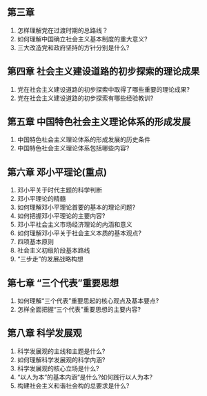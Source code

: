 ## 第三章

1. 怎样理解党在过渡时期的总路线？
2. 如何理解中国确立社会主义基本制度的重大意义?
3. 三大改造党和政府坚持的方针分别是什么?

## 第四章 社会主义建设道路的初步探索的理论成果

1. 党在社会主义建设道路的初步探索中取得了哪些重要的理论成果?
2. 党在社会主义建设道路的初步探索有哪些经验教训?

## 第五章 中国特色社会主义理论体系的形成发展

1. 中国特色社会主义理论体系的形成发展的历史条件
2. 中国特色社会主义理论体系包括哪些内容?

## 第六章 邓小平理论(重点)

1. 邓小平关于时代主题的科学判断
2. 邓小平理论的精髓
3. 如何理解邓小平理论首要的基本的理论问题?
4. 如何把握邓小平理论的主要内容?
5. 邓小平社会主义市场经济理论的内涵和意义
6. 如何理解邓小平关于社会主义本质的基本观点?
7. 四项基本原则
8. 社会主义初级阶段基本路线
9. “三步走”的发展战略构想

## 第七章 “三个代表”重要思想

1. 如何理解“三个代表”重要思起的核心观点及基本要点?
2. 怎样全面把握“三个代表”重要思想的主要内容?

## 第八章 科学发展观

1. 科学发展观的主线和主题是什么?
2. 如何理解科学发展观的科学内涵?
3. 科学发展观的核心立场是什么?
4. “以人为本”的基本内涵“是什么?如何践行以人为本?
5. 构建社会主义和谐社会构的总要求是什么?